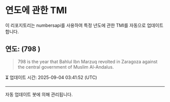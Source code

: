
# 연도에 관한 TMI

이 리포지토리는 numbersapi를 사용하여 특정 년도에 관한 TMI를 자동으로 업데이트합니다.

## 연도: (798 )
> 798 is the year that Bahlul Ibn Marzuq revolted in Zaragoza against the central government of Muslim Al-Andalus.

⏳ 업데이트 시간: 2025-09-04 03:41:52 (UTC)

---
자동 업데이트 봇에 의해 관리됩니다.
